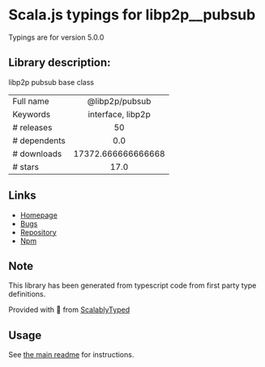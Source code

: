 
# Scala.js typings for libp2p__pubsub

Typings are for version 5.0.0

## Library description:
libp2p pubsub base class

|                    |                 |
| ------------------ | :-------------: |
| Full name          | @libp2p/pubsub |
| Keywords           | interface, libp2p |
| # releases         | 50 |
| # dependents       | 0.0 |
| # downloads        | 17372.666666666668 |
| # stars            | 17.0 |

## Links
- [Homepage](https://github.com/libp2p/js-libp2p-pubsub#readme)
- [Bugs](https://github.com/libp2p/js-libp2p-pubsub/issues)
- [Repository](https://github.com/libp2p/js-libp2p-pubsub)
- [Npm](https://www.npmjs.com/package/%40libp2p%2Fpubsub)
    


## Note
This library has been generated from typescript code from first party type definitions.

Provided with :purple_heart: from [ScalablyTyped](https://github.com/oyvindberg/ScalablyTyped)

## Usage
See [the main readme](../../readme.md) for instructions.


